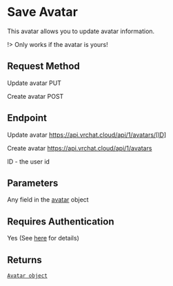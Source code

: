 # Save Avatar

This avatar allows you to update avatar information.

!> Only works if the avatar is yours!

## Request Method
Update avatar
    PUT

Create avatar
    POST

## Endpoint
Update avatar
    https://api.vrchat.cloud/api/1/avatars/[ID]

Create avatar
    https://api.vrchat.cloud/api/1/avatars


ID - the user id

## Parameters
Any field in the [avatar](AvatarAPI/GetByID.md) object

## Requires Authentication
Yes (See [here](Authorization.md) for details)

## Returns

[`Avatar object`](Objects/Avatar.md?id=avatar-object)
